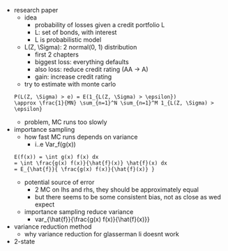 


+ research paper
    + idea
        + probability of losses given a credit portfolio L
        + L: set of bonds, with interest
        + L is probabilistic model 
    + L(Z, \Sigma): 2 normal(0, 1) distribution 
        + first 2 chapters
        + biggest loss: everything defaults
        + also loss: reduce credit rating (AA -> A)
        + gain: increase credit rating
    + try to estimate with monte carlo 
    ```
    P(L(Z, \Sigma) > e) = E(1_{L(Z, \Sigma) > \epsilon})
    \approx \frac{1}{MN} \sum_{n=1}^N \sum_{n=1}^M 1_{L(Z, \Sigma) > \epsilon}
    ```
    + problem, MC runs too slowly
+ importance sampling 
    + how fast MC runs depends on variance
        + i..e Var_f(g(x))
    ```
    E(f(x)) = \int g(x) f(x) dx
    = \int \frac{g(x) f(x)}{\hat{f}(x)} \hat{f}(x) dx
    = E_{\hat{f}}{ \frac{g(x) f(x)}{\hat{f}(x)} }
    ```
    + potential source of error 
        + 2 MC on lhs and rhs, they should be approximately equal
        + but there seems to be some consistent bias, not as close as wed expect
    + importance sampling reduce variance 
        + var_{\hat{f}}{\frac{g(x) f(x)}{\hat{f}(x)}}
+ variance reduction method
    + why variance reduction for glasserman li doesnt work
+ 2-state


